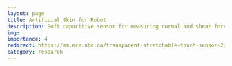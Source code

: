 ```yaml
---
layout: page
title: Artificial Skin for Robot
description: Soft capacitive sensor for measuring normal and shear force
img:
importance: 4
redirect: https://mm.ece.ubc.ca/transparent-stretchable-touch-sensor-2/
category: research
---
```


